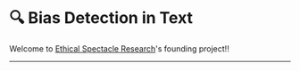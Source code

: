# 🔍 Bias Detection in Text

Welcome to [Ethical Spectacle Research](https:/ethicalspectacle.org)'s founding project!!

---

